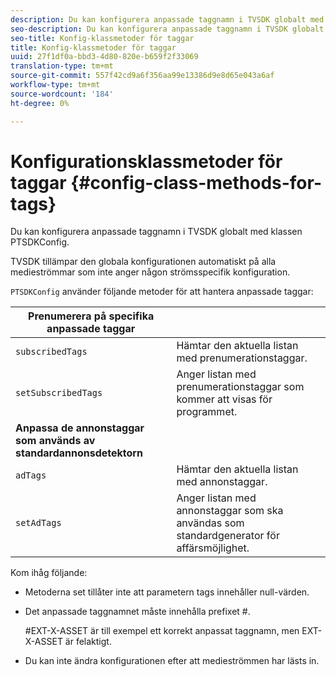 ```yaml
---
description: Du kan konfigurera anpassade taggnamn i TVSDK globalt med klassen PTSDKConfig.
seo-description: Du kan konfigurera anpassade taggnamn i TVSDK globalt med klassen PTSDKConfig.
seo-title: Konfig-klassmetoder för taggar
title: Konfig-klassmetoder för taggar
uuid: 27f1df0a-bbd3-4d80-820e-b659f2f33069
translation-type: tm+mt
source-git-commit: 557f42cd9a6f356aa99e13386d9e8d65e043a6af
workflow-type: tm+mt
source-wordcount: '184'
ht-degree: 0%

---
```



# Konfigurationsklassmetoder för taggar {#config-class-methods-for-tags}

Du kan konfigurera anpassade taggnamn i TVSDK globalt med klassen PTSDKConfig.

TVSDK tillämpar den globala konfigurationen automatiskt på alla medieströmmar som inte anger någon strömsspecifik konfiguration.

`PTSDKConfig` använder följande metoder för att hantera anpassade taggar:

| **Prenumerera på specifika anpassade taggar** |  |
|---|---|
| `subscribedTags` | Hämtar den aktuella listan med prenumerationstaggar. |
| `setSubscribedTags` | Anger listan med prenumerationstaggar som kommer att visas för programmet. |
| **Anpassa de annonstaggar som används av standardannonsdetektorn** |
| `adTags` | Hämtar den aktuella listan med annonstaggar. |
| `setAdTags` | Anger listan med annonstaggar som ska användas som standardgenerator för affärsmöjlighet. |


Kom ihåg följande:

* Metoderna set tillåter inte att parametern tags innehåller null-värden.
* Det anpassade taggnamnet måste innehålla prefixet #.

   #EXT-X-ASSET är till exempel ett korrekt anpassat taggnamn, men EXT-X-ASSET är felaktigt.
* Du kan inte ändra konfigurationen efter att medieströmmen har lästs in.